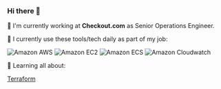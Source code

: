 ### Hi there 👋


🏢 I'm currently working at **Checkout.com** as Senior Operations Engineer.

🚀 I currently use these tools/tech daily as part of my job:

![Amazon AWS](https://img.shields.io/badge/Amazon%20AWS-232F3E.svg?style=for-the-badge&logo=Amazon-AWS&logoColor=white) ![Amazon EC2](https://img.shields.io/badge/Amazon%20EC2-FF9900.svg?style=for-the-badge&logo=Amazon-EC2&logoColor=white)  ![Amazon ECS](https://img.shields.io/badge/Amazon%20ECS-FF9900.svg?style=for-the-badge&logo=Amazon-ECS&logoColor=white) ![Amazon Cloudwatch](https://img.shields.io/badge/Amazon%20CloudWatch-FF4F8B.svg?style=for-the-badge&logo=Amazon-CloudWatch&logoColor=white) 
 
🌱 Learning all about: 

[Terraform](https://img.shields.io/badge/Terraform-7B42BC.svg?style=for-the-badge&logo=Terraform&logoColor=white) 
